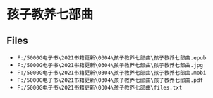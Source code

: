# 孩子教养七部曲

## Files

- `F:/5000G电子书\2021书籍更新\0304\孩子教养七部曲\孩子教养七部曲.epub`
- `F:/5000G电子书\2021书籍更新\0304\孩子教养七部曲\孩子教养七部曲.jpg`
- `F:/5000G电子书\2021书籍更新\0304\孩子教养七部曲\孩子教养七部曲.mobi`
- `F:/5000G电子书\2021书籍更新\0304\孩子教养七部曲\孩子教养七部曲.pdf`
- `F:/5000G电子书\2021书籍更新\0304\孩子教养七部曲\files.txt`
